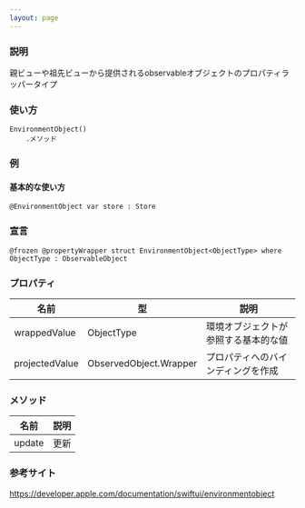 ```yaml
---
layout: page
---
```


### 説明

親ビューや祖先ビューから提供されるobservableオブジェクトのプロパティラッパータイプ

### 使い方

    EnvironmentObject()
        .メソッド

### 例

#### 基本的な使い方

    @EnvironmentObject var store : Store

### 宣言

    @frozen @propertyWrapper struct EnvironmentObject<ObjectType> where ObjectType : ObservableObject

### プロパティ

| 名前             | 型                                  | 説明                 |
| -------------- | ---------------------------------- | ------------------ |
| wrappedValue   | ObjectType                         | 環境オブジェクトが参照する基本的な値 |
| projectedValue | ObservedObject<ObjectType>.Wrapper | プロパティへのバインディングを作成  |

### メソッド

| 名前     | 説明  |
| ------ | --- |
| update | 更新  |

### 参考サイト

<https://developer.apple.com/documentation/swiftui/environmentobject>
